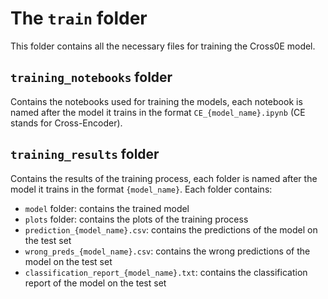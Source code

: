 # The `train` folder

This folder contains all the necessary files for training the Cross0E model.

## `training_notebooks` folder
Contains the notebooks used for training the models, each notebook is named after the model it trains in the format `CE_{model_name}.ipynb` (CE stands for Cross-Encoder).

## `training_results` folder
Contains the results of the training process, each folder is named after the model it trains in the format `{model_name}`. Each folder contains:
- `model` folder: contains the trained model
- `plots` folder: contains the plots of the training process
- `prediction_{model_name}.csv`: contains the predictions of the model on the test set
- `wrong_preds_{model_name}.csv`: contains the wrong predictions of the model on the test set
- `classification_report_{model_name}.txt`: contains the classification report of the model on the test set